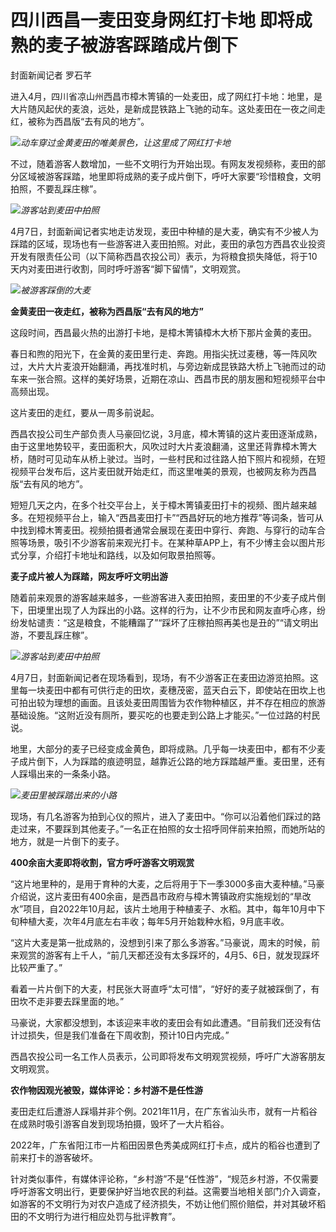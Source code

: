 # 四川西昌一麦田变身网红打卡地 即将成熟的麦子被游客踩踏成片倒下

封面新闻记者 罗石芊

进入4月，四川省凉山州西昌市樟木箐镇的一处麦田，成了网红打卡地：地里，是大片随风起伏的麦浪，远处，是新成昆铁路上飞驰的动车。这处麦田在一夜之间走红，被称为西昌版“去有风的地方”。

![](https://inews.gtimg.com/om_bt/OjAub_sPg9Er5-JnSzkjqpkrA4cxLg4ysHGYyn9LU9niMAA/1000)_动车穿过金黄麦田的唯美景色，让这里成了网红打卡地_

不过，随着游客人数增加，一些不文明行为开始出现。有网友发视频称，麦田的部分区域被游客踩踏，地里即将成熟的麦子成片倒下，呼吁大家要“珍惜粮食，文明拍照，不要乱踩庄稼”。

![](https://inews.gtimg.com/om_bt/OvFV5JdGYCDHeC42Whs2kpkCqVEGLBI5KHdZ_UXEbdZQkAA/1000)_游客站到麦田中拍照_

4月7日，封面新闻记者实地走访发现，麦田中种植的是大麦，确实有不少被人为踩踏的区域，现场也有一些游客进入麦田拍照。对此，麦田的承包方西昌农业投资开发有限责任公司（以下简称西昌农投公司）表示，为将粮食损失降低，将于10天内对麦田进行收割，同时呼吁游客“脚下留情”，文明观赏。

![](https://inews.gtimg.com/om_bt/ObL4qXkWMyWoLcfv7WbEM6g92MuOFdUjXATghhKlHgFGkAA/1000)_被游客踩倒的大麦_

**金黄麦田一夜走红，被称为西昌版“去有风的地方”**

这段时间，西昌最火热的出游打卡地，是樟木箐镇樟木大桥下那片金黄的麦田。

春日和煦的阳光下，在金黄的麦田里行走、奔跑。用指尖抚过麦穗，等一阵风吹过，大片大片麦浪开始翻涌，再找准时机，与旁边新成昆铁路大桥上飞驰而过的动车来一张合照。这样的美好场景，近期在凉山、西昌市民的朋友圈和短视频平台中高频出现。

这片麦田的走红，要从一周多前说起。

西昌农投公司生产部负责人马豪回忆说，3月底，樟木箐镇的这片麦田逐渐成熟，由于这里地势较平，麦田面积大，风吹过时大片麦浪翻涌，这里还背靠樟木箐大桥，随时可见动车从桥上驶过。当时，一些村民和过往路人拍下照片和视频，在短视频平台发布后，这片麦田就开始走红，而这里唯美的景观，也被网友称为西昌版“去有风的地方”。

短短几天之内，在多个社交平台上，关于樟木箐镇麦田打卡的视频、图片越来越多。在短视频平台上，输入“西昌麦田打卡”“西昌好玩的地方推荐”等词条，皆可从中找到樟木箐麦田。视频拍摄者通常会展现在麦田中穿行、奔跑、与穿行的动车合照等场景，吸引不少游客前来观光打卡。在某种草APP上，有不少博主会以图片形式分享，介绍打卡地址和路线，以及如何取景拍照等。

**麦子成片被人为踩踏，网友呼吁文明出游**

随着前来观景的游客越来越多，一些游客进入麦田拍照，麦田里的不少麦子成片倒下，田埂里出现了人为踩出的小路。这样的行为，让不少市民和网友直呼心疼，纷纷发帖谴责：“这是粮食，不能糟蹋了”“踩坏了庄稼拍照再美也是丑的”“请文明出游，不要乱踩庄稼”。

![](https://inews.gtimg.com/om_bt/OE9Duqi4fZcL5GYj3fmxFauAlvSrpKZ24bkgqOb9oh_usAA/1000)_游客站到麦田中拍照_

4月7日，封面新闻记者在现场看到，现场，有不少游客正在麦田边游览拍照。这里每一块麦田中都有可供行走的田坎，麦穗茂密，蓝天白云下，即使站在田坎上也可拍出较为理想的画面。且该处麦田周围皆为农作物种植区，并不存在相应的旅游基础设施。“这附近没有厕所，要买吃的也要走到公路上才能买。”一位过路的村民说。

地里，大部分的麦子已经变成金黄色，即将成熟。几乎每一块麦田中，都有不少麦子成片倒下，人为踩踏的痕迹明显，越靠近公路的地方踩踏越严重。麦田里，还有人踩塌出来的一条条小路。

![](https://inews.gtimg.com/om_bt/OqdrXiYWfS5fnlX1meGs43KBRbiNOVoalFL4Cm5wZtje8AA/1000)_麦田里被踩踏出来的小路_

现场，有几名游客为拍到心仪的照片，进入了麦田中。“你可以沿着他们踩过的路走过来，不要踩到其他麦子。”一名正在拍照的女士招呼同伴前来拍照，而她所站的地方，就是一片倒下的麦子。

**400余亩大麦即将收割，官方呼吁游客文明观赏**

“这片地里种的，是用于育种的大麦，之后将用于下一季3000多亩大麦种植。”马豪介绍说，这片麦田有400余亩，是西昌市政府与樟木箐镇政府实施规划的“旱改水”项目，自2022年10月起，该片土地用于种植麦子、水稻。其中，每年10月中下旬种植大麦，次年4月底左右丰收；每年5月开始栽种水稻，9月底丰收。

“这片大麦是第一批成熟的，没想到引来了那么多游客。”马豪说，周末的时候，前来观赏的游客有上千人，“前几天都还没有太多踩坏的，4月5、6日，就发现踩坏比较严重了。”

看着一片片倒下的大麦，村民张大哥直呼“太可惜”，“好好的麦子就被踩倒了，有田坎不走非要去踩里面的地。”

马豪说，大家都没想到，本该迎来丰收的麦田会有如此遭遇。“目前我们还没有估计过损失，但是我们准备在下周收割，预计10日内完成。”

西昌农投公司一名工作人员表示，公司即将发布文明观赏视频，呼吁广大游客朋友文明观赏。

**农作物因观光被毁，媒体评论：乡村游不是任性游**

麦田走红后遭游人踩塌并非个例。2021年11月，在广东省汕头市，就有一片稻谷在成熟时吸引游客自发到现场拍摄，毁坏了一大片稻谷。

2022年，广东省阳江市一片稻田因景色秀美成网红打卡点，成片的稻谷也遭到了前来打卡的游客破坏。

针对类似事件，有媒体评论称，“乡村游”不是“任性游”，“规范乡村游，不仅需要呼吁游客文明出行，更要保护好当地农民的利益。这需要当地相关部门介入调查，如游客的不文明行为对农户造成了经济损失，不妨让他们照价赔偿，并对其破坏稻田的不文明行为进行相应处罚与批评教育”。

